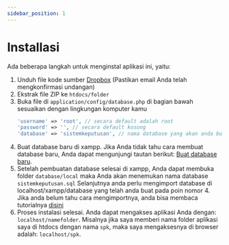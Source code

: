 ```yaml
---
sidebar_position: 1
---
```


# Installasi

Ada beberapa langkah untuk menginstal aplikasi ini, yaitu:

1. Unduh file kode sumber [Dropbox](https://www.dropbox.com/sh/su7xfzsxlz8n5bk/AABADj1qZhCfRuKlQ0H1oYIpa?dl=0) (Pastikan email Anda telah mengkonfirmasi undangan)
2. Ekstrak file ZIP ke `htdocs/folder`
3. Buka file di `application/config/database.php` di bagian bawah sesuaikan dengan lingkungan komputer kamu
   ```php
   'username' => 'root', // secara default adalah root
   'password' => '', // secara default kosong
   'database' => 'sistemkeputusan', // nama database yang akan anda buat pada poin nomor 4
   ```
4. Buat database baru di xampp. Jika Anda tidak tahu cara membuat database baru, Anda dapat mengunjungi tautan berikut: [Buat database baru](https://www.dewaweb.com/blog/cara-membuat-database-di-xampp/).
5. Setelah pembuatan database selesai di xampp, Anda dapat membuka folder `database/local` maka Anda akan menemukan nama database `sistemkeputusan.sql` Selanjutnya anda perlu mengimport database di localhost/xampp/database yang telah anda buat pada poin nomor 4. Jika anda belum tahu cara mengimportnya, anda bisa membaca tutorialnya [disini](https://www.niagahoster.co.id/blog/cara-import-database-mysql/)
6. Proses instalasi selesai. Anda dapat mengakses aplikasi Anda dengan: `localhost/namefolder`. Misalnya jika saya memberi nama folder aplikasi saya di htdocs dengan nama `spk`, maka saya mengaksesnya di browser adalah: `localhost/spk`.
